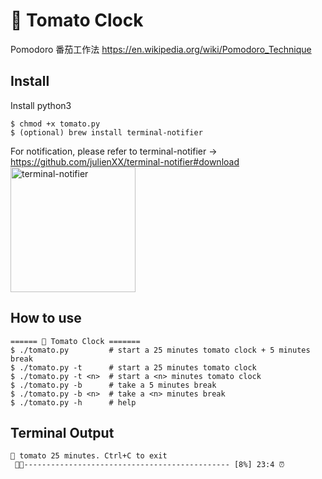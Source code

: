 # 🍅 Tomato Clock
Pomodoro 番茄工作法 https://en.wikipedia.org/wiki/Pomodoro_Technique

## Install

Install python3

```
$ chmod +x tomato.py
$ (optional) brew install terminal-notifier 
```
For notification, please refer to terminal-notifier -> https://github.com/julienXX/terminal-notifier#download
<img src="https://github.com/coolcode/tomato-clock/blob/master/screenshot.png?raw=true" alt="terminal-notifier" width="200"/>

## How to use
```
====== 🍅 Tomato Clock =======
$ ./tomato.py         # start a 25 minutes tomato clock + 5 minutes break
$ ./tomato.py -t      # start a 25 minutes tomato clock
$ ./tomato.py -t <n>  # start a <n> minutes tomato clock
$ ./tomato.py -b      # take a 5 minutes break
$ ./tomato.py -b <n>  # take a <n> minutes break
$ ./tomato.py -h      # help
```

## Terminal Output
```
🍅 tomato 25 minutes. Ctrl+C to exit
 🍅🍅---------------------------------------------- [8%] 23:4 ⏰ 
```
